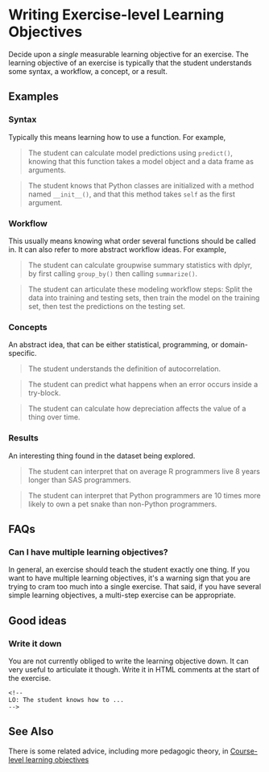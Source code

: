 # Writing Exercise-level Learning Objectives

Decide upon a *single* measurable learning objective for an exercise. The learning objective of an exercise is typically that the student understands some syntax, a workflow, a concept, or a result.

## Examples

### Syntax

Typically this means learning how to use a function. For example,

> The student can calculate model predictions using `predict()`, knowing that this function takes a model object and a data frame as arguments.

> The student knows that Python classes are initialized with a method named `__init__()`, and that this method takes `self` as the first argument.

### Workflow

This usually means knowing what order several functions should be called in. It can also refer to more abstract workflow ideas. For example,

> The student can calculate groupwise summary statistics with dplyr, by first calling `group_by()` then calling `summarize()`.

> The student can articulate these modeling workflow steps: Split the data into training and testing sets, then train the model on the training set, then test the predictions on the testing set.

### Concepts

An abstract idea, that can be either statistical, programming, or domain-specific.

> The student understands the definition of autocorrelation.

> The student can predict what happens when an error occurs inside a try-block.

> The student can calculate how depreciation affects the value of a thing over time.

### Results

An interesting thing found in the dataset being explored.

> The student can interpret that on average R programmers live 8 years longer than SAS programmers.

> The student can interpret that Python programmers are 10 times more likely to own a pet snake than non-Python programmers.

## FAQs

### Can I have multiple learning objectives?

In general, an exercise should teach the student exactly one thing. If you want to have multiple learning objectives, it's a warning sign that you are trying to cram too much into a single exercise. That said, if you have several simple learning objectives, a multi-step exercise can be appropriate.

## Good ideas

### Write it down

You are not currently obliged to write the learning objective down. It can very useful to articulate it though. Write it in HTML comments at the start of the exercise.

```
<!--
LO: The student knows how to ...
-->
```

## See Also

There is some related advice, including more pedagogic theory, in [Course-level learning objectives](courses/design/overview-objectives.md)
